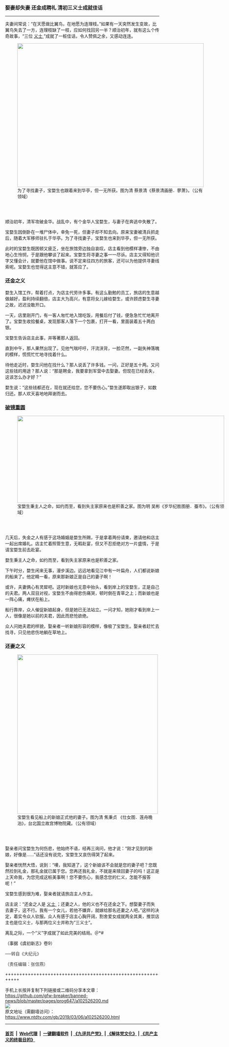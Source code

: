 ### 娶妻却失妻 还金成聘礼 清初三义士成就佳话
------------------------

<div class="post_content" itemprop="articleBody">
 <div class="column">
  <div class="arttop mbottom20">
   <div class="blue16 subtitle mtop10">
    夫妻间常说：“在天愿做比翼鸟，在地愿为连理枝。”如果有一天突然发生变故，比翼鸟失去了一方，连理枝缺了一枝，应如何找回另一半？顺治初年，就有这么个传奇故事，“三位
    <a href="https://www.ntdtv.com/gb/义士.htm">
     义士
    </a>
    ”成就了一桩佳话，令人赞佩之余，又感动连连。
   </div>
  </div>
 </div>
 <figure class="wp-caption aligncenter" id="attachment_11071338" style="width: 609px;">
  <a href="http://i.epochtimes.com/assets/uploads/2019/02/0226-2.jpg">
   <img alt="" class=" wp-image-11071338" height="470" src="http://i.epochtimes.com/assets/uploads/2019/02/0226-2-600x463.jpg" width="609"/>
  </a>
  <br/><figcaption class="wp-caption-text">
   为了寻找妻子，宝婺生也跟着来到华亭，但一无所获。图为清 蔡景清《蔡景清画册．蓼萧》。（公有领域）
  </figcaption><br/>
 </figure><br/>
 <p>
  顺治初年，清军攻破金华。战乱中，有个金华人宝婺生，与妻子在奔逃中失散了。
 </p>
 <p>
  宝婺生因倒卧在一堆尸体中，幸免一死，但妻子却不知去向。原来宝妻被清兵抓走后，随着大军移师驻扎于华亭。为了寻找妻子，宝婺生也来到华亭，但一无所获。
 </p>
 <p>
  此时的宝婺生既困顿又疲乏，坐在旅馆旁边独自哀叹。店主看到他模样凄惨，不由地心生怜悯，于是跟他攀谈了起来。宝婺生将寻妻之事一一尽诉。店主又得知他识字又懂会计，就要他在馆中做事。说不定来往四方的旅客，还可以为他提供寻妻线索呢。宝婺生也觉得这主意不错，就答应了。
 </p>
 <h3>
  <strong>
   还金之义
  </strong>
 </h3>
 <p>
  婺生入馆工作，帮着打点，为店主代劳许多事。有这么勤勉的员工，旅店的生意越做越好，盈利持续翻倍，店主大为高兴，有意将女儿嫁给婺生，或许顾虑婺生寻妻之故，迟迟没敢开口。
 </p>
 <p>
  一天，店里刚开门，有一客人匆忙地入馆吃饭，用餐后付了钱，便急急忙忙地离开了。宝婺生收拾餐桌，发现那客人落下一个包裹，打开一看，里面装着五十两白银。
 </p>
 <p>
  宝婺生告诉店主此事，并等著那人返回。
 </p>
 <p>
  直到中午，那人果然出现了。见他气喘吁吁，汗流浃背，一脸茫然，一副失神落魄的模样，慌慌忙忙地寻找着什么。
 </p>
 <p>
  待他走近时，婺生问他在找什么？那人说丢了许多钱。一问，正好是五十两。又问这些钱的用途？那人说：“那是聘金，我要拿到军营中去娶妻。但现在已经丢失，这该怎么办才好？”
 </p>
 <p>
  婺生说：“这些钱都还在，现在就还给您，您不要伤心。”婺生遂即取出银子，如数归还。那人欢天喜地地拜谢而去。
 </p>
 <h3>
  <strong>
   <a href="https://www.ntdtv.com/gb/破镜重圆.htm">
    破镜重圆
   </a>
  </strong>
 </h3>
 <figure class="wp-caption aligncenter" id="attachment_11071303" style="width: 676px;">
  <a href="http://i.epochtimes.com/assets/uploads/2019/02/0226-1.jpg">
   <img alt="" class=" wp-image-11071303" height="285" src="http://i.epochtimes.com/assets/uploads/2019/02/0226-1-600x253.jpg" width="676"/>
  </a>
  <br/><figcaption class="wp-caption-text">
   宝婺生秉主人之命，如约而至，看到失主家原来也是积善之家。图为明 吴彬《岁华纪胜图册．蚕市》。（公有领域）
  </figcaption><br/>
 </figure><br/>
 <p>
  几天后，失金之人有感于这场婚姻是婺生所赐，于是拿着两份请柬，邀请他和店主一起出席婚礼。店主忙着照管生意，无暇赴宴，但又不忍拒绝对方一片盛情，于是请宝婺生前去赴宴。
 </p>
 <p>
  婺生秉主人之命，如约而至，看到失主家原来也是积善之家。
 </p>
 <p>
  下午时分，婺生闲来无事，漫步溪边。远远地看见江中有一叶扁舟，人们都说新娘的船来了。他定睛一看，原来那新娘正是自己的妻子啊！
 </p>
 <p>
  或许，夫妻俩心有灵犀吧。这时新娘也无意中抬头，看到岸上的宝婺生，正是自己的夫君。两人双目对视，宝婺生不由得悲伤痛哭，顿时倒在青草之上；而新娘也是一阵心痛，瘫伏在船上。
 </p>
 <p>
  船行靠岸，众人催促新娘起身，但是她已无法站立。一问才知，她刚才看到岸上一人，很像是她以前的夫君，因此而悲怆欲绝。
 </p>
 <p>
  众人问她夫君的样貌，娶亲者一听新娘形容的模样，像极了宝婺生。娶亲者赶忙去找寻，只见他悲伤地躺在草地上。
 </p>
 <h3>
  <strong>
   还妻之义
  </strong>
 </h3>
 <figure class="wp-caption aligncenter" id="attachment_10181673" style="width: 459px;">
  <a href="http://i.epochtimes.com/assets/uploads/2018/03/PK2A003218N000000003PAA-1-1-e1521078363319.jpg">
   <img alt="" class="wp-image-10181673 " height="521" src="http://i.epochtimes.com/assets/uploads/2018/03/PK2A003218N000000003PAA-1-1-e1521078363319-450x511.jpg" width="459"/>
  </a>
  <br/><figcaption class="wp-caption-text">
   宝婺生看见船上的新娘正式他的妻子。图为清 焦秉贞 《仕女图．莲舟晚泊》，台北国立故宫博物院藏。（公有领域）
  </figcaption><br/>
 </figure><br/>
 <p>
  娶亲者问宝婺生为何伤悲，他始终不语，经再三询问，他才说：“刚才见到的新娘，好像是……”话还没有说完，宝婺生又哀伤得哭了起来。
 </p>
 <p>
  娶亲者恍然大悟，说到：“噢，我知道了，这个新娘该不会就是您的妻子吧？您既然捡到礼金，那礼金就已属于您。您再还我礼金，不就是来赎回妻子的吗！这正是上天命我，为您完成这桩美事啊！您不要伤心，我感念您的仁义，怎能不报答呢！”
 </p>
 <p>
  宝婺生感到很为难，娶亲者就请旅店主人作主。
 </p>
 <p>
  店主说：“还金之人是
  <a href="https://www.ntdtv.com/gb/义士.htm">
   义士
  </a>
  ；还妻之人，他的义也不在还金之下。想娶妻子而失去妻子，这不行。我有一个女儿，若他不嫌弃，就嫁给那名还妻之人吧。”这样的决定，着实令众人钦服。众人有感于店主心胸开阔，割舍爱女成就两全其美，推崇店主也是位义士，与那两位义士并称为“三义士”。
 </p>
 <p>
  离乱之际，一个“义”字成就了如此完美的结局。＠*#
 </p>
 <p>
  （事据《虞初新志》卷9）
 </p>
 <p>
  <span style="color: #343434; font-family: helvetica neue, helvetica, arial, sans-serif;">
   ──转自《大纪元》
  </span>
 </p>
 <p>
  <span style="color: #343434; font-family: helvetica neue, helvetica, arial, sans-serif;">
   （责任编辑：张信燕）
  </span>
 </p>
 <div class="single_ad">
 </div>
</div>

+++++++++++++++++++++++++++++++++++++++++++++++++++++++++++<br/><br/>
手机上长按并复制下列链接或二维码分享本文章：<br/>
https://github.com/gfw-breaker/banned-news/blob/master/pages/prog647/a102526200.md <br/>
<a href='https://github.com/gfw-breaker/banned-news/blob/master/pages/prog647/a102526200.md'><img src='https://github.com/gfw-breaker/banned-news/blob/master/pages/prog647/a102526200.md.png'/></a> <br/>
原文地址（需翻墙访问）：https://www.ntdtv.com/gb/2019/03/06/a102526200.html


------------------------
#### [首页](https://github.com/gfw-breaker/banned-news/blob/master/README.md) &nbsp;|&nbsp; [Web代理](https://github.com/labour-camp/helloworld) &nbsp;|&nbsp; [一键翻墙软件](https://github.com/gfw-breaker/nogfw/blob/master/README.md) &nbsp;| [《九评共产党》](https://github.com/gfw-breaker/9ping.md/blob/master/README.md#九评之一评共产党是什么) | [《解体党文化》](https://github.com/gfw-breaker/jtdwh.md/blob/master/README.md) | [《共产主义的终极目的》](https://github.com/gfw-breaker/gczydzjmd.md/blob/master/README.md)

